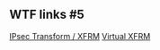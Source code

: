 ## WTF links #5

[IPsec Transform / XFRM](https://libreswan.org/wiki/images/e/e0/Netdev-0x12-ipsec-flow.pdf)
[Virtual XFRM](https://workshop.linux-ipsec.org/2018/slides/xfrm_interfaces.pdf) 

